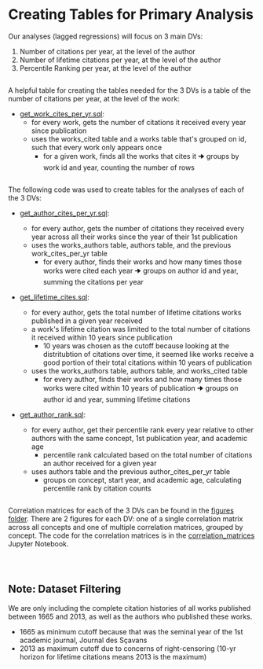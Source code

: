 # Creating Tables for Primary Analysis

Our analyses (lagged regressions) will focus on 3 main DVs:

1. Number of citations per year, at the level of the author
2. Number of lifetime citations per year, at the level of the author
3. Percentile Ranking per year, at the level of the author

` `  
A helpful table for creating the tables needed for the 3 DVs is a table of the number of citations per year, at the level of the work:

- [get_work_cites_per_yr.sql]:
  - for every work, gets the number of citations it received every year since publication
  - uses the works_cited table and a works table that's grouped on id, such that every work only appears once
    - for a given work, finds all the works that cites it
      🠊 groups by work id and year, counting the number of rows

` `  
The following code was used to create tables for the analyses of each of the 3 DVs:

- [get_author_cites_per_yr.sql]:
  - for every author, gets the number of citations they received every year across all their works since the year of their 1st publication
  - uses the works_authors table, authors table, and the previous work_cites_per_yr table
    - for every author, finds their works and how many times those works were cited each year 🠊 groups on author id and year, summing the citations per year
- [get_lifetime_cites.sql]:

  - for every author, gets the total number of lifetime citations works published in a given year received
  - a work's lifetime citation was limited to the total number of citations it received within 10 years since publication
    - 10 years was chosen as the cutoff because looking at the distritubtion of citations over time, it seemed like works receive a good portion of their total citations within 10 years of publication
  - uses the works_authors table, authors table, and works_cited table
    - for every author, finds their works and how many times those works were cited within 10 years of publication 🠊 groups on author id and year, summing lifetime citations

- [get_author_rank.sql]:
  - for every author, get their percentile rank every year relative to other authors with the same concept, 1st publication year, and academic age
    - percentile rank calculated based on the total number of citations an author received for a given year
  - uses authors table and the previous author_cites_per_yr table
    - groups on concept, start year, and academic age, calculating percentile rank by citation counts

` `  
Correlation matrices for each of the 3 DVs can be found in the [figures folder]. There are 2 figures for each DV: one of a single correlation matrix across all concepts and one of multiple correlation matrices, grouped by concept. The code for the correlation matrices is in the [correlation_matrices] Jupyter Notebook.

` `  
` `

## Note: Dataset Filtering

We are only including the complete citation histories of all works published between 1665 and 2013, as well as the authors who published these works.

- 1665 as minimum cutoff because that was the seminal year of the 1st academic journal, Journal des Sçavans
- 2013 as maximum cutoff due to concerns of right-censoring (10-yr horizon for lifetime citations means 2013 is the maximum)

[get_work_cites_per_yr.sql]: ../FHA_docs/primary_analysis/get_work_cites_per_yr.sql
[get_author_cites_per_yr.sql]: ../FHA_docs/primary_analysis/get_author_cites_per_yr.sql
[get_author_rank.sql]: ../FHA_docs/primary_analysis/get_author_rank.sql
[get_lifetime_cites.sql]: ../FHA_docs/primary_analysis/get_lifetime_cites.sql
[get_work_cites_per_yr.sql]: ../FHA_docs/primary_analysis/get_work_cites_per_yr.sql
[figures folder]: ../FHA_docs/primary_analysis/figures
[correlation_matrices]: ../FHA_docs/primary_analysis/correlation_matrices.ipynb
